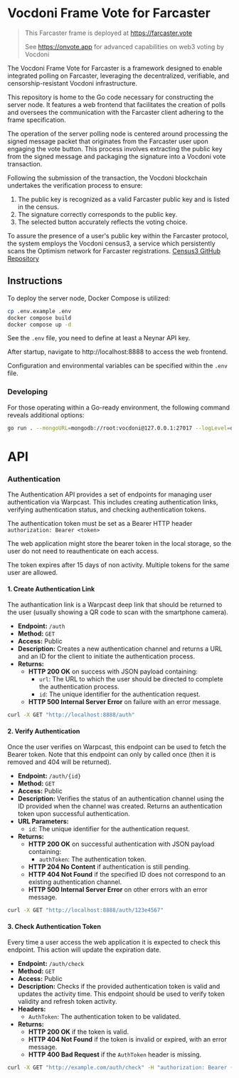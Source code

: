 # Vocdoni Frame Vote for Farcaster

> This Farcaster frame is deployed at https://farcaster.vote
>
> See https://onvote.app for advanced capabilities on web3 voting by Vocdoni

The Vocdoni Frame Vote for Farcaster is a framework designed to enable integrated polling on Farcaster,  leveraging the decentralized, verifiable, and censorship-resistant Vocdoni infrastructure. 

This repository is home to the Go code necessary for constructing the server node. 
It features a web frontend that facilitates the creation of polls and oversees the communication 
with the Farcaster client adhering to the frame specification.

The operation of the server polling node is centered around processing the signed message packet that 
originates from the Farcaster user upon engaging the vote button. 
This process involves extracting the public key from the signed message and packaging the signature 
into a Vocdoni vote transaction. 

Following the submission of the transaction, the Vocdoni blockchain undertakes the verification process to ensure: 

1. The public key is recognized as a valid Farcaster public key and is listed in the census.
2. The signature correctly corresponds to the public key.
3. The selected button accurately reflects the voting choice.

To assure the presence of a user's public key within the Farcaster protocol, the system employs the Vocdoni census3, 
a service which persistently scans the Optimism network for Farcaster registrations. [Census3 GitHub Repository](https://github.com/vocdoni/census3)

## Instructions

To deploy the server node, Docker Compose is utilized:

```sh
cp .env.example .env
docker compose build
docker compose up -d
```

See the `.env` file, you need to define at least a Neynar API key.

After startup, navigate to http://localhost:8888 to access the web frontend.

Configuration and environmental variables can be specified within the `.env` file.

### Developing

For those operating within a Go-ready environment, the following command reveals additional options:

```sh
go run . --mongoURL=mongodb://root:vocdoni@127.0.0.1:27017 --logLevel=debug --neynarAPIKey=<your_key> --web3=https://mainnet.optimism.io,https://optimism.llamarpc.com,https://optimism-mainnet.public.blastapi.io,https://rpc.ankr.com/optimism,https://optimism.drpc.org --indexer=false --apiEndpoint=https://api-dev.vocdoni.net/v2
```


# API

### Authentication

The Authentication API provides a set of endpoints for managing user authentication via Warpcast. 
This includes creating authentication links, verifying authentication status, and checking authentication tokens.

The authentication token must be set as a Bearer HTTP header `authorization: Bearer <token>`

The web application might store the bearer token in the local storage, so the user do not need to reauthenticate on each access.

The token expires after 15 days of non activity. Multiple tokens for the same user are allowed.

#### 1. Create Authentication Link

The authantication link is a Warpcast deep link that should be returned to the user (usually showing a QR code to scan with the smartphone camera).

- **Endpoint:** `/auth`
- **Method:** `GET`
- **Access:** Public
- **Description:** Creates a new authentication channel and returns a URL and an ID for the client to initiate the authentication process.
- **Returns:**
  - **HTTP 200 OK** on success with JSON payload containing:
    - `url`: The URL to which the user should be directed to complete the authentication process.
    - `id`: The unique identifier for the authentication request.
  - **HTTP 500 Internal Server Error** on failure with an error message.

```sh
curl -X GET "http://localhost:8888/auth"
```

#### 2. Verify Authentication

Once the user verifies on Warpcast, this endpoint can be used to fetch the Bearer token.
Note that this endpoint can only by called once (then it is removed and 404 will be returned).

- **Endpoint:** `/auth/{id}`
- **Method:** `GET`
- **Access:** Public
- **Description:** Verifies the status of an authentication channel using the ID provided when the channel was created. Returns an authentication token upon successful authentication.
- **URL Parameters:**
  - `id`: The unique identifier for the authentication request.
- **Returns:**
  - **HTTP 200 OK** on successful authentication with JSON payload containing:
    - `authToken`: The authentication token.
  - **HTTP 204 No Content** if authentication is still pending.
  - **HTTP 404 Not Found** if the specified ID does not correspond to an existing authentication channel.
  - **HTTP 500 Internal Server Error** on other errors with an error message.


```sh
curl -X GET "http://localhost:8888/auth/123e4567"
```

#### 3. Check Authentication Token

Every time a user access the web application it is expected to check this endpoint. 
This action will update the expiration date.

- **Endpoint:** `/auth/check`
- **Method:** `GET`
- **Access:** Public
- **Description:** Checks if the provided authentication token is valid and updates the activity time. This endpoint should be used to verify token validity and refresh token activity.
- **Headers:**
  - `AuthToken`: The authentication token to be validated.
- **Returns:**
  - **HTTP 200 OK** if the token is valid.
  - **HTTP 404 Not Found** if the token is invalid or expired, with an error message.
  - **HTTP 400 Bad Request** if the `AuthToken` header is missing.


```sh
curl -X GET "http://example.com/auth/check" -H "authorization: Bearer {your_auth_token}"
```
